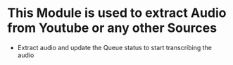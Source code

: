 # This Module is used to extract Audio from Youtube or any other Sources
- Extract audio and update the Queue status to start transcribing the audio